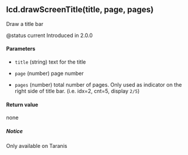 <!-- This file was generated by the script. Do not edit it, any changes will be lost! -->

## lcd.drawScreenTitle(title, page, pages)



Draw a title bar

@status current Introduced in 2.0.0


#### Parameters

* `title` (string) text for the title

* `page` (number) page number

* `pages` (number) total number of pages. Only used as indicator on
the right side of title bar. (i.e. idx=2, cnt=5, display `2/5`)



#### Return value

none

##### Notice
Only available on Taranis


